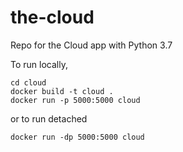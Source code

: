 # the-cloud
Repo for the Cloud app with Python 3.7

To run locally,

`cd cloud`  
`docker build -t cloud .`  
`docker run -p 5000:5000 cloud`  

or to run detached

`docker run -dp 5000:5000 cloud`
